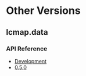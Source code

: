 # Other Versions

## lcmap.data

### API Reference

* [Development](../current)
* [0.5.0](../0.5.0)
